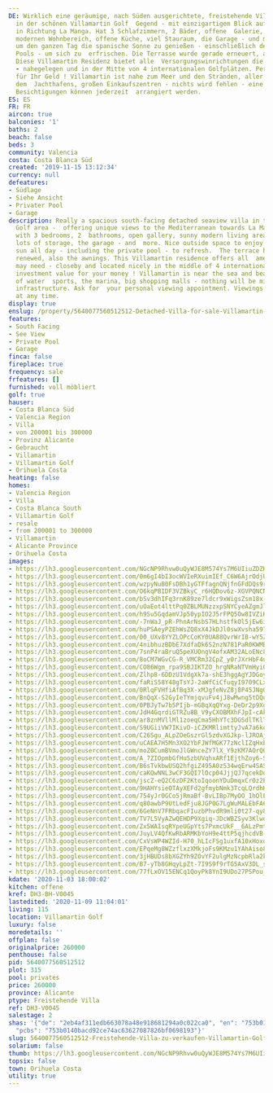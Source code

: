 ```yaml
---
DE: Wirklich eine geräumige, nach Süden ausgerichtete, freistehende Villa mit Meerblick
  in der schönen Villamartin Golf  Gegend - mit einzigartigem Blick auf das Mittelmeer
  in Richtung La Manga. Hat 3 Schlafzimmern, 2 Bäder, offene  Galerie, einen sonnigen
  modernen Wohnbereich, offene Küche, viel Stauraum, die Garage - und mehr. Schöner  Außenbereich,
  um den ganzen Tag die spanische Sonne zu genießen - einschließlich des privaten
  Pools - um sich zu  erfrischen. Die Terrasse wurde gerade erneuert, auch die Markisen.
  Diese Villamartin Residenz bietet alle  Versorgungswinrichtungen die Sie brauchen
  - nahegelegen und in der Mitte von 4 internationalen Golfplätzen. Perfekter  Investitionswert
  für Ihr Geld ! Villamartin ist nahe zum Meer und den Stränden, aller Arten von Wassersport,
  dem  Jachthafens, großen Einkaufszentren - nichts wird fehlen - eine perfekte Infrastruktur.
  Besichtigungen können jederzeit  arrangiert werden.
ES: ES
FR: FR
aircon: true
balconies: '1'
baths: 2
beach: false
beds: 3
community: Valencia
costa: Costa Blanca Süd
created: '2019-11-15 13:12:34'
currency: null
defeatures:
- Südlage
- Siehe Ansicht
- Privater Pool
- Garage
description: Really a spacious south-facing detached seaview villa in the famous Villamartin
  Golf area -  offering unique views to the Mediterranean towards La Manga. Comes
  with 3 bedrooms, 2  bathrooms, open gallery, sunny modern living area, open kitchen,
  lots of storage, the garage - and  more. Nice outside space to enjoy the Spanish
  sun all day - including the private pool - to refresh.  The terrace has just been
  renewed, also the awnings. This Villamartin residence offers all  amenities you
  may need - closeby and located nicely in the middle of 4 international golf courses.  Perfect
  investment value for your money ! Villamartin is near the sea and beaches, all kind
  of water  sports, the marina, big shopping malls - nothing will be missed - a perfect
  infrastructure. Ask for  your personal viewing appointment. Viewings can be arranged
  at any time.
display: true
enslug: /property/5640077560512512-Detached-Villa-for-sale-Villamartin-Golf/
features:
- South Facing
- See View
- Private Pool
- Garage
finca: false
fireplace: true
frequency: sale
frfeatures: []
furnished: voll möbliert
golf: true
hauser:
- Costa Blanca Süd
- Valencia Region
- Villa
- von 200001 bis 300000
- Provinz Alicante
- Gebraucht
- Villamartin
- Villamartin Golf
- Orihuela Costa
heating: false
homes:
- Valencia Region
- Villa
- Costa Blanca South
- Villamartin Golf
- resale
- from 200001 to 300000
- Villamartin
- Alicante Province
- Orihuela Costa
images:
- https://lh3.googleusercontent.com/NGcNP9Rhvw0uQyWJE8M574Ys7M6UIiuZDZHuIQ745xTaMHlzRiUb1p2B7rFpUGqkRMEd4Q3bIZ-ZI_ouS_Y=w640-rj-e30-l100
- https://lh3.googleusercontent.com/0m6gI4bI3ocWVIeRXuimIEf_C6W6AjrOdjUGpuS5nCy12KlY3DVAhy33yQYZZmziHpD2gWbuNuTti1Q8LjBPzA=w640-rj-e30-l100
- https://lh3.googleusercontent.com/wzpyNuB0FsDBh1yGTFfagnQNjfnGFdDQs9rRy61kQTQZBKfumSJtiVJs5LoI13ZCJYr4MBIny_hvZmTC0xhx=w640-rj-e30-l100
- https://lh3.googleusercontent.com/O6kqPBIDF3VZBkyC_r6HQDov6z-XGVPQNCN1b4UumBPT8_55vuAXK1LZW1RQcdpzZIxYme_WFjvqxTkDLHc=w640-rj-e30-l100
- https://lh3.googleusercontent.com/bSv3dhIFq3rnK89ze7ldcr9xWigsZsm18x-7mFsBUCBXTwS_8KTGusSZJi59J8l7fsNtFDHfsL46meWteFQ=w640-rj-e30-l100
- https://lh3.googleusercontent.com/uOaEot4lttPq0ZBLMUNzzxpSNYCyeAZgmJl681SXPFpUL4OFloA9pVgTDKAzcnqMWaZ0fOKwbwm-U_rw07j6=w640-rj-e30-l100
- https://lh3.googleusercontent.com/h9Su5GqdamVJp50ypIO2J5rFPQ5Ow8IVZiKyzBh8ShKVSiEeXGjEYRmEYprCPTWIhgihaMECstKOTqB9ERql=w640-rj-e30-l100
- https://lh3.googleusercontent.com/-7nWaJ_pR-PhnArNsbS7HLhstfkOl5jEw6iPe04vSx0-WzwgBsMey8787p9P2XYD0p2Hxj9I3zWlVgoucgubDw=w640-rj-e30-l100
- https://lh3.googleusercontent.com/huPSAeyPZEhWsZQ8xX4JkDJl0swXvsha59738KYFt5AAVHv32ql6FNFZevSGSNUptf9n5DuKpOYCJBq1tLNxuA=w640-rj-e30-l100
- https://lh3.googleusercontent.com/00_UXv8YYZLOPcCoKY0UA88QvrWrIB-wY5ZHFE0iQYw9_N38QEu9ryzPTIbaxfG3hQG61UiEMrAmxkR2eNM-=w640-rj-e30-l100
- https://lh3.googleusercontent.com/4nibhuzBDbE7XdfaDk6S2nzN781PaR0KWMBnFhOcqwREKdcDrl1F6wyhDFNep9_QTBK_m2piYDNpiyCIejE=w640-rj-e30-l100
- https://lh3.googleusercontent.com/7snP4raBruQ5peXUOngV4ofxAM32ALoENc8JT9nBo-gaadXxozX4VQJfBs6hs9nPCd1dF-FEog_fwpmwAWk=w640-rj-e30-l100
- https://lh3.googleusercontent.com/8oCM7WGvCG-R_VMCRm32CpZ_y0rJXrHbF4upcK9VFb9QoXM_AK4p5NL0ohgSB6by89Y7E2qAjYSKgREid_qK=w640-rj-e30-l100
- https://lh3.googleusercontent.com/CO86Wgm_rpa9SBJIKTZO_hrgNRaNTVmHyiGQ7E-WGss8dSZVlFR5ZsXmdX9_jJh59_g4daIEhngvnB6W_1o=w640-rj-e30-l100
- https://lh3.googleusercontent.com/Zlhp8-6DDzU1VdgXk7a-shE3hggAgYJDGoyfzOHgD6PlfrkRQCps982iwCPQXCBNk71TGE8iXnzsNKiwY-rA=w640-rj-e30-l100
- https://lh3.googleusercontent.com/faRiS58Y48gTsYJ-2aWfCiCfuqyI9709CLxsAC1VJMFWiRiRIL3wp54UJjxU31P7yG1HHiWtOjLovgm3RE8uCw=w640-rj-e30-l100
- https://lh3.googleusercontent.com/0RlqFVHfiAfBq3X-xMJgfeNvZ8j8P45JNgGsnVBAzRBgYvggxXAvBc8kedNB6u9HYWMbR_88ONFWYxl0qd8=w640-rj-e30-l100
- https://lh3.googleusercontent.com/BnQqX-S2GyIeTYmjqvuFv4jJ8wMwng5tDQuGEUY2I8F6OL63JqYiHm2zZlyPFC0QlJFY7UY9g6pVghooMmZV=w640-rj-e30-l100
- https://lh3.googleusercontent.com/0PBJyTw7b5PIjb-mGBqXqQYxg-DeDr2p9XgHdV2RJnxNG8QY7TPyh4C0Q_bWW1Lcr6IqVSPmjAwRR-iGmpnJ=w640-rj-e30-l100
- https://lh3.googleusercontent.com/JdH4GqrdiGTRZu8B_V9yCXOBMXhFJpI-cAkQbaXRDB2ZCdIvH9_yy6ur0_iQpgK2LJFXjs2fPCF8PUgeiK1Ycw=w640-rj-e30-l100
- https://lh3.googleusercontent.com/ar8znMVllMl1zoeqCma5HhYTc3DGSdlTKlTIhYrwTaI0is6p1ZneL2Eyd1NNSE2HeEFkVTxxfKx3Ae2ysh0=w640-rj-e30-l100
- https://lh3.googleusercontent.com/S9UGiiVW7IKivO-iCZKMRlimttyJvA7a6kqdyJf0Da07R78gfMyL4CYUv8WfhPM1ruMwniw_EtMeNDS_e8I=w640-rj-e30-l100
- https://lh3.googleusercontent.com/C26Sgu_ALpZOeGszrGl5zdvXGJkp-lJROAj1X61bdnSxtfE_IJZZn11FaQbqG_59pVu1n5Fyg3yOuboG8CP5=w640-rj-e30-l100
- https://lh3.googleusercontent.com/uCAEA7H5Mn3XO2YbFJWfMGK77zNclIZqHxb5X0SEcECv9nzbt0_xcLFjKqoM5XwRmub4TkvCKhdd2WbReBtb=w640-rj-e30-l100
- https://lh3.googleusercontent.com/moZ0CumBVmoJlGWnceZY7lX_Y9zKM7AOrQQfpXpZLbqL7wRXUQMiOjAtjfh-YP7z9SJkbPzrR-IUKatehvE=w640-rj-e30-l100
- https://lh3.googleusercontent.com/A_7ZIOpmbGfHuSzbUVqhxARf1EjthZoy6-Sv_t9Zhpk8So9DQrWzIqsV77KfHjNB8_eDgkUfXVlNwdZaVe2IMw=w640-rj-e30-l100
- https://lh3.googleusercontent.com/B6sTvkbwUSQ2hfgiZ495A0z534wqErw4SASFJxxvgPDwptYxO16LQ6KX3458MaYb5GUEjsfdwzv9evfU4RnC=w640-rj-e30-l100
- https://lh3.googleusercontent.com/caKQwNNL3wCF3GQI7lOcp04JjjQJ7qcekDq6xMwhl6drVjEqHjiyJkpJo_K-K64bXbISddHRA5MJitVY-gGFlA=w640-rj-e30-l100
- https://lh3.googleusercontent.com/jscZ-eQ2C6zDF2KtoIqoonYDuDmqxCr0z2PBFosfRiGkW8C3HDVOgFb4p6rBGIJKpySBU-RdyydWH3U2fJH-iA=w640-rj-e30-l100
- https://lh3.googleusercontent.com/9HAHYsieOTAyXEFd2gfmybNmk3TcqLQrdhHxrBIDKxB-YJgma4KxMdidPoAt6kHB8fFzTbm0z8a2CvvdUDM=w640-rj-e30-l100
- https://lh3.googleusercontent.com/754yJr0GCo5jRmaBf-BvLIBp7MyOO_1hOlEhoTWXwoZrhmydhC5wvkpAHHT2YHfH5x5p3EDK6HQhmJgRNre7=w640-rj-e30-l100
- https://lh3.googleusercontent.com/q80awbP9UtLedFju8JGP0G7LgWuMALEbFA6MJ1JyNIBoSv1w4rauhRzjuy1IAZtz3G5Jasb9s-L7zEyg9phsRw=w640-rj-e30-l100
- https://lh3.googleusercontent.com/6GeNnV7FRbqacFIuzbPhvdR9mli0t27-qy8tbxMOuCrb-ji9BbvDiGqt7nwSp9otQyK4goYdBXp7LrNyMyE=w640-rj-e30-l100
- https://lh3.googleusercontent.com/TV7L5VyAZwQEHDP9Xgiq-JDcWBZSyv3Klwo1OVYeV2CCuisBCEy95ChKsbvr27pLz6VPNJDnsAGsx-9JeazY1Q=w640-rj-e30-l100
- https://lh3.googleusercontent.com/Zx5WAIsqRYpeUGpYts7PxmcUkF__6ALzPmt_NKed5s4-nU4j_lZFy8OYbddaGNaKsK1nN1bbEgYrQlSSc4U5=w640-rj-e30-l100
- https://lh3.googleusercontent.com/JuyLV4QfKwRbARMKbYoH9e4ttP5qjhcdVB-OrIb0FOLgNvLRo_UwTnQt0byteSNhlVGf7bygc76vDKb_L7G7=w640-rj-e30-l100
- https://lh3.googleusercontent.com/CxVsWP4WZId-H70_hLIcFSg1uxfA10xHoxdmdrkylBSkXswFVXdUyD-kM4OM3rQyVNN24n2_Ti8plZ44OMDftw=w640-rj-e30-l100
- https://lh3.googleusercontent.com/EPqeMg8WZzflxzXMkjoFs9KMzu1YAhAiso8M9ONnuQHL8Z5q2MksNTfvgt5-sYLfV16pqgxIgV7qVfeo5WYplA=w640-rj-e30-l100
- https://lh3.googleusercontent.com/3jHBUDs8bXGZYh9ZOvYF2ulgMzNcpbRla2k4ug0oJGqnU1Ihi4x7BGaQ7y140xvns9P_w9OwN3qcCw1XZQtB-g=w640-rj-e30-l100
- https://lh3.googleusercontent.com/B7-yTb8GHqyLpZt-7I9S9f9rTG5AxV3DL_sn3HedESWPId68xtAY6IxaUkNREZdsWphG0Z4t0vsV2AOzabEFqA=w640-rj-e30-l100
- https://lh3.googleusercontent.com/77fLxOV15ENCq1QoyPk8YnI9UDo27PSPou_pE2qZlZs6Ae9HIShneo69_dLWBoHxUIt1YjHHDzGR4HuqevE=w640-rj-e30-l100
kdate: '2020-11-03 18:00:02'
kitchen: offene
kref: DH3-BH-V0045
lastedited: '2020-11-09 11:04:01'
living: 115
location: Villamartin Golf
luxury: false
moredetails: ''
offplan: false
originalprice: 260000
penthouse: false
pid: 5640077560512512
plot: 315
pool: privates
price: 260000
province: Alicante
ptype: Freistehende Villa
ref: DH3-V0045
salestage: 2
shas: '{"de": "2eb4af311edb663078a48e918681294a0c022ca0", "en": "753b0140bacd92ce74ac63627087826bf0698193",
  "pcbs": "753b0140bacd92ce74ac63627087826bf0698193"}'
slug: 5640077560512512-Freistehende-Villa-zu-verkaufen-Villamartin-Golf/
solarium: false
thumb: https://lh3.googleusercontent.com/NGcNP9Rhvw0uQyWJE8M574Ys7M6UIiuZDZHuIQ745xTaMHlzRiUb1p2B7rFpUGqkRMEd4Q3bIZ-ZI_ouS_Y=w400-h240-n-rj-e30-l100
topsix: false
town: Orihuela Costa
utility: true
---
```

